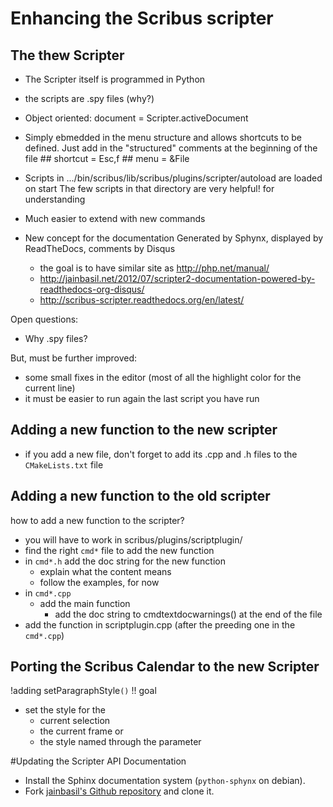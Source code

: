 # Enhancing the Scribus scripter

## The thew Scripter

- The Scripter itself is programmed in Python

- the scripts are .spy files (why?)

- Object oriented:
  document = Scripter.activeDocument
   
- Simply ebmedded in the menu structure and allows shortcuts to be defined.
  Just add in the "structured" comments at the beginning of the file
      ## shortcut = Esc,f
      ## menu = &File

- Scripts in .../bin/scribus/lib/scribus/plugins/scripter/autoload are loaded on start
  The few scripts in that directory are very helpful! for understanding 

- Much easier to extend with new commands

- New concept for the documentation
  Generated by Sphynx, displayed by ReadTheDocs, comments by Disqus
  - the goal is to have similar site as http://php.net/manual/
  - http://jainbasil.net/2012/07/scripter2-documentation-powered-by-readthedocs-org-disqus/
  - http://scribus-scripter.readthedocs.org/en/latest/

Open questions:
 - Why .spy files?

But, must be further improved:
- some small fixes in the editor (most of all the highlight color for the current line)
- it must be easier to run again the last script you have run


## Adding a new function to the new scripter


- if you add a new file, don't forget to add its .cpp and .h files to the `CMakeLists.txt` file

## Adding a new function to the old scripter

how to add a new function to the scripter?

- you will have to work in scribus/plugins/scriptplugin/
- find the right `cmd*` file to add the new function
- in `cmd*.h`  add the doc string for the new function
  - explain what the content means
  - follow the examples, for now
- in `cmd*.cpp`
  - add the main function
    - add the doc string to cmdtextdocwarnings() at the end of the file
- add the function in scriptplugin.cpp (after the preeding one in the `cmd*.cpp`)

## Porting the Scribus Calendar to the new Scripter
!adding setParagraphStyle`()`
!! goal
- set the style for the
  - current selection
  - the current frame or
  - the style named through the parameter

#Updating the Scripter API Documentation

- Install the Sphinx documentation system (`python-sphynx` on debian).
- Fork [jainbasil's Github repository](https://github.com/jainbasil/scripter-doc) and clone it.

